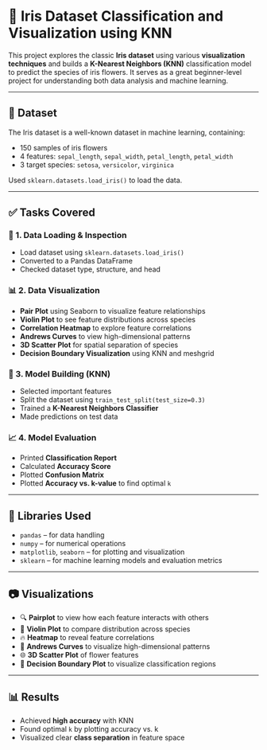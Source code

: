 # 🌸 Iris Dataset Classification and Visualization using KNN

This project explores the classic **Iris dataset** using various **visualization techniques** and builds a **K-Nearest Neighbors (KNN)** classification model to predict the species of iris flowers. It serves as a great beginner-level project for understanding both data analysis and machine learning.

---

## 📁 Dataset

The Iris dataset is a well-known dataset in machine learning, containing:
- 150 samples of iris flowers
- 4 features: `sepal_length`, `sepal_width`, `petal_length`, `petal_width`
- 3 target species: `setosa`, `versicolor`, `virginica`

Used `sklearn.datasets.load_iris()` to load the data.

---

## ✅ Tasks Covered

### 🧼 1. Data Loading & Inspection
- Load dataset using `sklearn.datasets.load_iris()`
- Converted to a Pandas DataFrame
- Checked dataset type, structure, and head

### 📊 2. Data Visualization
- **Pair Plot** using Seaborn to visualize feature relationships
- **Violin Plot** to see feature distributions across species
- **Correlation Heatmap** to explore feature correlations
- **Andrews Curves** to view high-dimensional patterns
- **3D Scatter Plot** for spatial separation of species
- **Decision Boundary Visualization** using KNN and meshgrid

### 🧠 3. Model Building (KNN)
- Selected important features
- Split the dataset using `train_test_split(test_size=0.3)`
- Trained a **K-Nearest Neighbors Classifier**
- Made predictions on test data

### 📈 4. Model Evaluation
- Printed **Classification Report**
- Calculated **Accuracy Score**
- Plotted **Confusion Matrix**
- Plotted **Accuracy vs. k-value** to find optimal `k`

---

## 📌 Libraries Used

- `pandas` – for data handling
- `numpy` – for numerical operations
- `matplotlib`, `seaborn` – for plotting and visualization
- `sklearn` – for machine learning models and evaluation metrics

---

## 📷 Visualizations

- 🔍 **Pairplot** to view how each feature interacts with others
- 🎻 **Violin Plot** to compare distribution across species
- 🔥 **Heatmap** to reveal feature correlations
- 🧬 **Andrews Curves** to visualize high-dimensional patterns
- 🌐 **3D Scatter Plot** of flower features
- 🧭 **Decision Boundary Plot** to visualize classification regions

---

## 📊 Results

- Achieved **high accuracy** with KNN
- Found optimal `k` by plotting accuracy vs. k
- Visualized clear **class separation** in feature space



